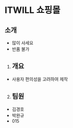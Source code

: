 # ITWILL 쇼핑몰
## 소개
 + 많이 사세요
 + 반품 불가

1. ## 개요
 + 사용자 편의성을 고려하여 제작
2. ## 팀원
  + 김경호
  + 박완규 
  + 015
